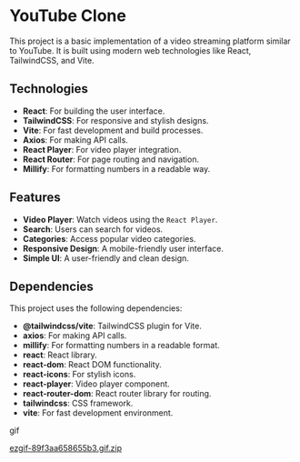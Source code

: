# YouTube Clone

This project is a basic implementation of a video streaming platform similar to YouTube. It is built using modern web technologies like React, TailwindCSS, and Vite.

## Technologies

- **React**: For building the user interface.
- **TailwindCSS**: For responsive and stylish designs.
- **Vite**: For fast development and build processes.
- **Axios**: For making API calls.
- **React Player**: For video player integration.
- **React Router**: For page routing and navigation.
- **Millify**: For formatting numbers in a readable way.

## Features

- **Video Player**: Watch videos using the `React Player`.
- **Search**: Users can search for videos.
- **Categories**: Access popular video categories.
- **Responsive Design**: A mobile-friendly user interface.
- **Simple UI**: A user-friendly and clean design.


## Dependencies

This project uses the following dependencies:

- **@tailwindcss/vite**: TailwindCSS plugin for Vite.
- **axios**: For making API calls.
- **millify**: For formatting numbers in a readable format.
- **react**: React library.
- **react-dom**: React DOM functionality.
- **react-icons**: For stylish icons.
- **react-player**: Video player component.
- **react-router-dom**: React router library for routing.
- **tailwindcss**: CSS framework.
- **vite**: For fast development environment.

gif



[ezgif-89f3aa658655b3.gif.zip](https://github.com/user-attachments/files/19077662/ezgif-89f3aa658655b3.gif.zip)


